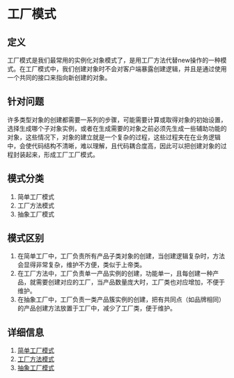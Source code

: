 # 工厂模式

## 定义

工厂模式是我们最常用的实例化对象模式了，是用工厂方法代替new操作的一种模式。在工厂模式中，我们创建对象时不会对客户端暴露创建逻辑，并且是通过使用一个共同的接口来指向新创建的对象。

## 针对问题

许多类型对象的创建都需要一系列的步骤，可能需要计算或取得对象的初始设置，选择生成哪个子对象实例，或者在生成需要的对象之前必须先生成一些辅助功能的对象，这些情况下，对象的建立就是一个复杂的过程，这些过程夹在在业务逻辑中，会使代码结构不清晰，难以理解，且代码耦合度高，因此可以把创建对象的过程封装起来，形成工厂工厂模式。

## 模式分类

1. 简单工厂模式
2. 工厂方法模式
3. 抽象工厂模式

## 模式区别

1. 在简单工厂中，工厂负责所有产品子类对象的创建，当创建逻辑复杂时，方法会显得非常复杂，维护不方便，类似于上帝类。
2. 在工厂方法中，工厂负责单一产品实例的创建，功能单一，且每创建一种产品，就需要创建对应的工厂，当产品数量庞大时，工厂类也对应增加，不便于维护。
3. 在抽象工厂中，工厂负责一类产品簇实例的创建，把有共同点（如品牌相同）的产品创建方法放置于工厂中，减少了工厂类，便于维护。

## 详细信息

1. [简单工厂模式](./simplefactory)
2. [工厂方法模式](./factory)
3. [抽象工厂模式](./abstractfactory)
